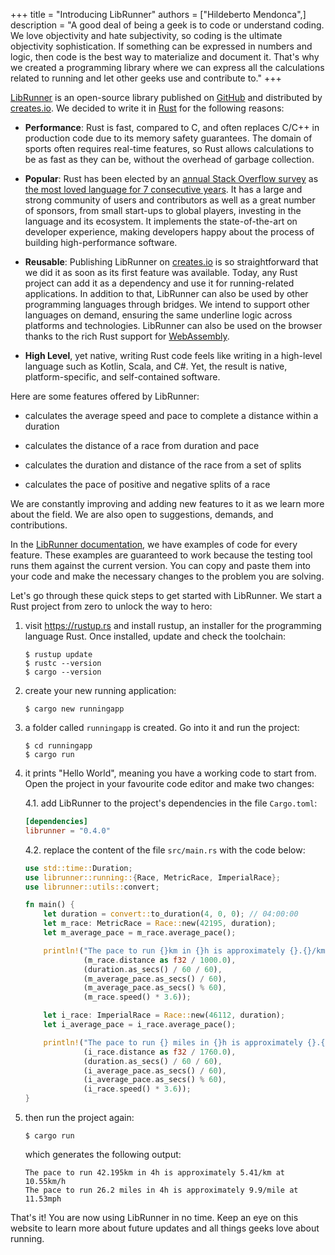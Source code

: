 +++
title = "Introducing LibRunner"
authors = ["Hildeberto Mendonca",]
description = "A good deal of being a geek is to code or understand coding. We love objectivity and hate subjectivity, so coding is the ultimate objectivity sophistication. If something can be expressed in numbers and logic, then code is the best way to materialize and document it. That's why we created a programming library where we can express all the calculations related to running and let other geeks use and contribute to."
+++

[LibRunner](https://docs.rs/librunner/0.4.0/librunner/) is an open-source library published on [GitHub](https://github.com/geekrunners/librunner) and distributed by [creates.io](https://crates.io/crates/librunner). We decided to write it in [Rust](https://www.rust-lang.org) for the following reasons:

* **Performance**: Rust is fast, compared to C, and often replaces C/C++ in production code due to its memory safety guarantees. The domain of sports often requires real-time features, so Rust allows calculations to be as fast as they can be, without the overhead of garbage collection.

* **Popular**: Rust has been elected by an [annual Stack Overflow survey](https://insights.stackoverflow.com/survey/) as [the most loved language for 7 consecutive years](https://www.reddit.com/r/rust/comments/vi7pre/rust_tops_stackoverflow_survey_2022_as_the_most/). It has a large and strong community of users and contributors as well as a great number of sponsors, from small start-ups to global players, investing in the language and its ecosystem. It implements the state-of-the-art on developer experience, making developers happy about the process of building high-performance software.

* **Reusable**: Publishing LibRunner on [creates.io](https://crates.io) is so straightforward that we did it as soon as its first feature was available. Today, any Rust project can add it as a dependency and use it for running-related applications. In addition to that, LibRunner can also be used by other programming languages through bridges. We intend to support other languages on demand, ensuring the same underline logic across platforms and technologies. LibRunner can also be used on the browser thanks to the rich Rust support for [WebAssembly](https://www.rust-lang.org/what/wasm).

* **High Level**, yet native, writing Rust code feels like writing in a high-level language such as Kotlin, Scala, and C#. Yet, the result is native, platform-specific, and self-contained software.

Here are some features offered by LibRunner:

* calculates the average speed and pace to complete a distance within a duration

* calculates the distance of a race from duration and pace

* calculates the duration and distance of the race from a set of splits

* calculates the pace of positive and negative splits of a race

We are constantly improving and adding new features to it as we learn more about the field. We are also open to suggestions, demands, and contributions.

In the [LibRunner documentation](https://docs.rs/librunner/0.4.0/librunner/), we have examples of code for every feature. These examples are guaranteed to work because the testing tool runs them against the current version. You can copy and paste them into your code and make the necessary changes to the problem you are solving.

Let's go through these quick steps to get started with LibRunner. We start a Rust project from zero to unlock the way to hero:

1. visit https://rustup.rs and install rustup, an installer for the programming language Rust. Once installed, update and check the toolchain:

       $ rustup update
       $ rustc --version
       $ cargo --version

2. create your new running application:

       $ cargo new runningapp

3. a folder called `runningapp` is created. Go into it and run the project:

       $ cd runningapp
       $ cargo run

4. it prints "Hello World", meaning you have a working code to start from. Open the project in your favourite code editor and make two changes: 

   4.1. add LibRunner to the project's dependencies in the file `Cargo.toml`:

      ```toml
      [dependencies]
      librunner = "0.4.0"
      ```

   4.2. replace the content of the file `src/main.rs` with the code below:

      ```rust
      use std::time::Duration;
      use librunner::running::{Race, MetricRace, ImperialRace};
      use librunner::utils::convert;

      fn main() {
          let duration = convert::to_duration(4, 0, 0); // 04:00:00
          let m_race: MetricRace = Race::new(42195, duration);
          let m_average_pace = m_race.average_pace();

          println!("The pace to run {}km in {}h is approximately {}.{}/km at {:.2}km/h", 
                   (m_race.distance as f32 / 1000.0), 
                   (duration.as_secs() / 60 / 60), 
                   (m_average_pace.as_secs() / 60),
                   (m_average_pace.as_secs() % 60),
                   (m_race.speed() * 3.6));

          let i_race: ImperialRace = Race::new(46112, duration);
          let i_average_pace = i_race.average_pace();

          println!("The pace to run {} miles in {}h is approximately {}.{}/mile at {:.2}mph", 
                   (i_race.distance as f32 / 1760.0), 
                   (duration.as_secs() / 60 / 60),
                   (i_average_pace.as_secs() / 60),
                   (i_average_pace.as_secs() % 60),
                   (i_race.speed() * 3.6));
      }
      ```
5. then run the project again:

       $ cargo run

    which generates the following output:

       The pace to run 42.195km in 4h is approximately 5.41/km at 10.55km/h
       The pace to run 26.2 miles in 4h is approximately 9.9/mile at 11.53mph

That's it! You are now using LibRunner in no time. Keep an eye on this website to learn more about future updates and all things geeks love about running.